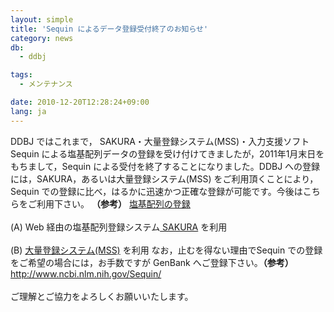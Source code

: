 ```yaml
---
layout: simple
title: 'Sequin によるデータ登録受付終了のお知らせ'
category: news
db:
  - ddbj

tags:
  - メンテナンス

date: 2010-12-20T12:28:24+09:00
lang: ja
---
```


DDBJ ではこれまで， SAKURA・大量登録システム(MSS)・入力支援ソフト Sequin による塩基配列データの登録を受け付けてきましたが，2011年1月末日をもちまして，Sequin による受付を終了することになりました。DDBJ への登録には，SAKURA，あるいは大量登録システム(MSS) をご利用頂くことにより，Sequin での登録に比べ，はるかに迅速かつ正確な登録が可能です。今後はこちらをご利用下さい。 <strong>（参考）</strong> <a href="/ddbj/services/index.html#flow">塩基配列の登録</a><br><br>(A) Web 経由の塩基配列登録システム<a href="http://sakura.ddbj.nig.ac.jp/top-j.html" target="_blank"> SAKURA</a> を利用<br><br>(B) <a href="/ddbj/mss-e.html">大量登録システム(MSS)</a> を利用 なお，止むを得ない理由でSequin での登録をご希望の場合には，お手数ですが GenBank へご登録下さい。<strong>（参考）</strong><a href="http://www.ncbi.nlm.nih.gov/Sequin/" target="_blank">http://www.ncbi.nlm.nih.gov/Sequin/</a> <br><br>ご理解とご協力をよろしくお願いいたします。
